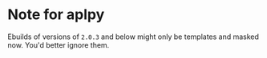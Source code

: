 # Note for aplpy
<!--The newest verion of APLpy (currently 2.0.3) needs `>=sci-libs/scikits_image-0.14`, while the official portage only have ~0.13.0 for now (2020-01-08). So in order to use the newest version of APLpy you might need some other overlays including new versions of scikits\_image. (e.g.: [cynede](https://github.com/Heather/gentoo-cynede) or [stuff](https://github.com/istitov/stuff))-->
Ebuilds of versions of `2.0.3` and below might only be templates and masked now. You'd better ignore them.
